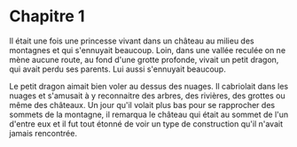 # Chapitre 1

Il était une fois une princesse vivant dans un château au milieu des montagnes et qui s'ennuyait beaucoup. Loin, dans une vallée reculée on ne mène aucune route, au fond d'une grotte profonde, vivait un petit dragon, qui avait perdu ses parents. Lui aussi s'ennuyait beaucoup.

Le petit dragon aimait bien voler au dessus des nuages. Il cabriolait dans les nuages et s'amusait à y reconnaitre des arbres, des rivières, des grottes ou même des châteaux. Un jour qu'il volait plus bas pour se rapprocher des sommets de la montagne, il remarqua le château qui était au sommet de l'un d'entre eux et il fut tout étonné de voir un type de construction qu'il n'avait jamais rencontrée.
